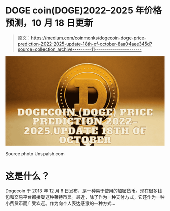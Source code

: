 # DOGE coin(DOGE)2022–2025 年价格预测，10 月 18 日更新

> 原文：<https://medium.com/coinmonks/dogecoin-doge-price-prediction-2022-2025-update-18th-of-october-8aa04aee345d?source=collection_archive---------11----------------------->

![](img/47ccd1e2cb4a52c803386475cb4f6740.png)

Source photo Unspalsh.com

# 这是什么？

Dogecoin 于 2013 年 12 月 6 日发布，是一种易于使用的加密货币。现在很多钱包和交易平台都接受这种莱特币叉。最近，除了作为一种支付方式，它还作为一种小费货币而广受欢迎。作为向个人表达感激的一种方式…
